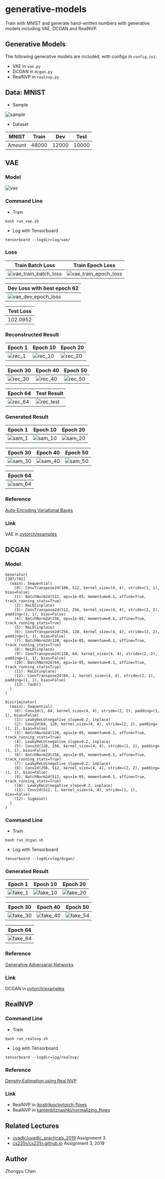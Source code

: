 # generative-models

Train with MNIST and generate hand-written numbers with generative models including VAE, DCGAN and RealNVP.

## Generative Models

The following generative models are included, with configs in `config.ini`:
* VAE in `vae.py`
* DCGAN in `dcgan.py`
* RealNVP in `realnvp.py`

## Data: MNIST

* Sample

![sample](pic/real_samples.png)

* Dataset

| MNIST | Train |Dev |Test |
| ------| ------|------|------|
| Amount| 48000 |12000 |10000 |

## VAE

### Model

![vae](pic/vae/model.png)

### Command Line

* Train
```commandline
bash run_vae.sh
```

* Log with Tensorboard
```commandline
tensorboard --logdir=log/vae/
```

### Loss

| Train Batch Loss | Train Epoch Loss |
| ------| ------|
| ![vae_train_batch_loss](pic/vae/train_batch_loss.png) | ![vae_train_epoch_loss](pic/vae/train_epoch_loss.png) |

| Dev Loss with best epoch 62|
| ------|
| ![vae_dev_epoch_loss](pic/vae/dev_epoch_loss.png) |

| Test Loss |
| ------|
| 102.0952 |

### Reconstructed Result

| Epoch 1 | Epoch 10 |Epoch 20 |
| ------| ------|------|
| ![rec_1](pic/vae/reconstruction_1.png)| ![rec_10](pic/vae/reconstruction_10.png)|![rec_20](pic/vae/reconstruction_20.png) |

| Epoch 30 | Epoch 40 |Epoch 50 |
| ------| ------|------|
| ![rec_30](pic/vae/reconstruction_30.png)| ![rec_40](pic/vae/reconstruction_40.png)|![rec_50](pic/vae/reconstruction_50.png) |

| Epoch 64 | Test Result |
| ------| ------|
| ![rec_64](pic/vae/reconstruction_64.png)| ![rec_test](pic/vae/reconstruction_test.png)|

### Generated Result

| Epoch 1 | Epoch 10 |Epoch 20 |
| ------| ------|------|
| ![sam_1](pic/vae/sample_1.png)| ![sam_10](pic/vae/sample_10.png)|![sam_20](pic/vae/sample_20.png) |

| Epoch 30 | Epoch 40 |Epoch 50 |
| ------| ------|------|
| ![sam_30](pic/vae/sample_30.png)| ![sam_40](pic/vae/sample_40.png)|![sam_50](pic/vae/sample_50.png) |

| Epoch 64 |
| ------|
| ![sam_64](pic/vae/sample_64.png)|

### Reference

[Auto-Encoding Variational Bayes](https://arxiv.org/abs/1312.6114)

### Link

VAE in [pytorch/examples](https://github.com/pytorch/examples)

## DCGAN

### Model

```
Generator(                                                                                                    [397/791]
  (main): Sequential(
    (0): ConvTranspose2d(100, 512, kernel_size=(4, 4), stride=(1, 1), bias=False)
    (1): BatchNorm2d(512, eps=1e-05, momentum=0.1, affine=True, track_running_stats=True)
    (2): ReLU(inplace)
    (3): ConvTranspose2d(512, 256, kernel_size=(4, 4), stride=(2, 2), padding=(1, 1), bias=False)
    (4): BatchNorm2d(256, eps=1e-05, momentum=0.1, affine=True, track_running_stats=True)
    (5): ReLU(inplace)
    (6): ConvTranspose2d(256, 128, kernel_size=(4, 4), stride=(2, 2), padding=(1, 1), bias=False)
    (7): BatchNorm2d(128, eps=1e-05, momentum=0.1, affine=True, track_running_stats=True)
    (8): ReLU(inplace)
    (9): ConvTranspose2d(128, 64, kernel_size=(4, 4), stride=(2, 2), padding=(1, 1), bias=False)
    (10): BatchNorm2d(64, eps=1e-05, momentum=0.1, affine=True, track_running_stats=True)
    (11): ReLU(inplace)
    (12): ConvTranspose2d(64, 1, kernel_size=(4, 4), stride=(2, 2), padding=(1, 1), bias=False)
    (13): Tanh()
  )
)
```

```
Discriminator(
  (main): Sequential(
    (0): Conv2d(1, 64, kernel_size=(4, 4), stride=(2, 2), padding=(1, 1), bias=False)
    (1): LeakyReLU(negative_slope=0.2, inplace)
    (2): Conv2d(64, 128, kernel_size=(4, 4), stride=(2, 2), padding=(1, 1), bias=False)
    (3): BatchNorm2d(128, eps=1e-05, momentum=0.1, affine=True, track_running_stats=True)
    (4): LeakyReLU(negative_slope=0.2, inplace)
    (5): Conv2d(128, 256, kernel_size=(4, 4), stride=(2, 2), padding=(1, 1), bias=False)
    (6): BatchNorm2d(256, eps=1e-05, momentum=0.1, affine=True, track_running_stats=True)
    (7): LeakyReLU(negative_slope=0.2, inplace)
    (8): Conv2d(256, 512, kernel_size=(4, 4), stride=(2, 2), padding=(1, 1), bias=False)
    (9): BatchNorm2d(512, eps=1e-05, momentum=0.1, affine=True, track_running_stats=True)
    (10): LeakyReLU(negative_slope=0.2, inplace)
    (11): Conv2d(512, 1, kernel_size=(4, 4), stride=(1, 1), bias=False)
    (12): Sigmoid()
  )
)
```

### Command Line

* Train
```commandline
bash run_dcgan.sh
```

* Log with Tensorboard
```commandline
tensorboard --logdir=log/dcgan/
```

### Generated Result

| Epoch 1 | Epoch 10 |Epoch 20 |
| ------| ------|------|
| ![fake_1](pic/dcgan/fake_samples_epoch_001.png)| ![fake_10](pic/dcgan/fake_samples_epoch_010.png)|![fake_20](pic/dcgan/fake_samples_epoch_020.png) |

| Epoch 30 | Epoch 40 |Epoch 50 |
| ------| ------|------|
| ![fake_30](pic/dcgan/fake_samples_epoch_030.png)| ![fake_40](pic/dcgan/fake_samples_epoch_040.png)|![fake_54](pic/dcgan/fake_samples_epoch_054.png)|

| Epoch 64 |
| ------|
| ![fake_64](pic/dcgan/fake_samples_epoch_064.png)|

### Reference

[Generative Adversarial Networks](https://arxiv.org/abs/1406.2661)

### Link

DCGAN in [pytorch/examples](https://github.com/pytorch/examples)

## RealNVP

### Command Line

* Train
```commandline
bash run_realnvp.sh
```

* Log with Tensorboard
```commandline
tensorboard --logdir=log/realnvp/
```

### Reference

[Density Estimation using Real NVP](https://arxiv.org/pdf/1605.08803.pdf)

### Link

* RealNVP in [ikostrikov/pytorch-flows](https://github.com/ikostrikov/pytorch-flows)
* RealNVP in [kamenbliznashki/normalizing_flows](https://github.com/kamenbliznashki/normalizing_flows)

## Related Lectures

* [uvadlc/uvadlc_practicals_2019](https://github.com/uvadlc/uvadlc_practicals_2019) Assignment 3
* [cs231n/cs231n.github.io](https://github.com/cs231n/cs231n.github.io) Assignment 3, 2019

## Author

Zhongyu Chen
